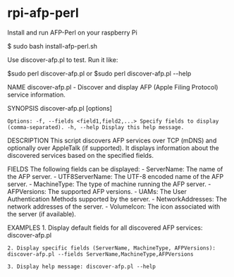 # rpi-afp-perl
Install and run AFP-Perl on your raspberry Pi

$ sudo bash install-afp-perl.sh

Use discover-afp.pl to test. 
Run it like:

$sudo perl discover-afp.pl
or
$sudo perl discover-afp.pl --help

NAME
    discover-afp.pl - Discover and display AFP (Apple Filing Protocol)
    service information.

SYNOPSIS
    discover-afp.pl [options]

    Options: -f, --fields <field1,field2,...> Specify fields to display
    (comma-separated). -h, --help Display this help message.

DESCRIPTION
    This script discovers AFP services over TCP (mDNS) and optionally over
    AppleTalk (if supported). It displays information about the discovered
    services based on the specified fields.

FIELDS
    The following fields can be displayed: - ServerName: The name of the AFP
    server. - UTF8ServerName: The UTF-8 encoded name of the AFP server. -
    MachineType: The type of machine running the AFP server. - AFPVersions:
    The supported AFP versions. - UAMs: The User Authentication Methods
    supported by the server. - NetworkAddresses: The network addresses of
    the server. - VolumeIcon: The icon associated with the server (if
    available).

EXAMPLES
    1. Display default fields for all discovered AFP services:
    discover-afp.pl

    2. Display specific fields (ServerName, MachineType, AFPVersions):
    discover-afp.pl --fields ServerName,MachineType,AFPVersions

    3. Display help message: discover-afp.pl --help

